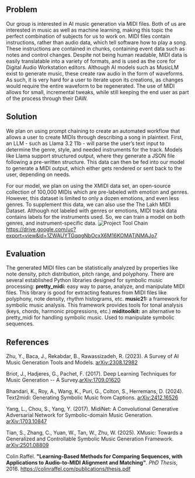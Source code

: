 ﻿
## Problem
Our group is interested in AI music generation via MIDI files. Both of us are interested in music as well as machine learning, making this topic the perfect combination of subjects for us to work on. MIDI files contain instructions, rather than audio data, which tell software how to play a song. These instructions are contained in chunks, containing event data such as notes and control changes. Despite not being human readable, MIDI data is easily translatable into a variety of formats, and is used as the core for Digital Audio Workstation editors. Although AI models such as MusicLM exist to generate music, these create raw audio in the form of waveforms. As such, it is very hard for a user to iterate upon its creations, as changes would require the entire waveform to be regenerated. The use of MIDI allows for small, incremental tweaks, while still keeping the end user as part of the process through their DAW.

## Solution
We plan on using prompt chaining to create an automated workflow that allows a user to create MIDIs through describing a song in plaintext. First, an LLM - such as Llama 3.2 11b - will parse the user’s text input to determine the genre, style, and needed instruments for the track. Models like Llama support structured output, where they generate a JSON file following a pre-written structure. This data can then be fed into our model to generate a MIDI output, which either gets rendered or sent back to the user, depending on needs.

For our model, we plan on using the XMIDI data set, an open-source collection of 100,000 MIDIs which are pre-labeled with emotion and genres. However, this dataset is limited to only a dozen emotions, and even less genres. To supplement this data, we can also use the The Lakh MIDI Dataset. Although not labeled with genres or emotions, MIDI track data contains labels for the instruments used. So, we can train a model on both genres, and instrument-specific data.
![Project Tool Chain](https://drive.google.com/uc?export=view&id=1ZWAUYTGqqgNbOcxX6M16KOMATjNMAJo7)
https://drive.google.com/uc?export=view&id=1ZWAUYTGqqgNbOcxX6M16KOMATjNMAJo7
## Evaluation

The generated MIDI files can be statistically analyzed by properties like note density, pitch distribution, pitch range, and polyphony. There are several established Python libraries designed for symbolic music processing:
**pretty_midi:** easy way to parse, analyze, and manipulate MIDI files. This library is good for extracting features from MIDI files like polyphony, note density, rhythm histograms, etc.
**music21:** a framework for symbolic music analysis. This framework provides tools for tonal analysis (keys, chords, harmonic progressions, etc.)
**miditoolkit:** an alternative to pretty_midi for handling symbolic music. Used to manipulate symbolic sequences.

## References

Zhu, Y., Baca, J., Rekabdar, B., Rawassizadeh, R. (2023). A Survey of AI Music Generation Tools and Models. [arXiv:2308.12982](https://arxiv.org/abs/2308.12982)

Briot, J., Hadjeres, G., Pachet, F. (2017). Deep Learning Techniques for Music Generation -- A Survey.[arXiv:1709.01620](https://arxiv.org/abs/1709.01620)

Bhandari, K., Roy, A., Wang, K., Puri, G., Colton, S., Herremans, D. (2024). Text2midi: Generating Symbolic Music from Captions. [arXiv:2412.16526](https://arxiv.org/abs/2412.16526)

Yang, L., Chou, S., Yang, Y. (2017). MidiNet: A Convolutional Generative Adversarial Network for Symbolic-domain Music Generation. [arXiv:1703.10847](https://arxiv.org/abs/1703.10847)

Tian, S., Zhang, C., Yuan, W., Tan, W., Zhu, W. (2025). XMusic: Towards a Generalized and Controllable Symbolic Music Generation Framework. [arXiv:2501.08809](https://arxiv.org/abs/2501.08809)

Colin Raffel. **"Learning-Based Methods for Comparing Sequences, with Applications to Audio-to-MIDI Alignment and Matching"**. _PhD Thesis_, 2016. https://colinraffel.com/publications/thesis.pdf

